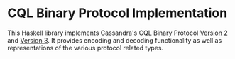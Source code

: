 CQL Binary Protocol Implementation
==================================

This Haskell library implements Cassandra's CQL Binary Protocol [Version 2][1]
and [Version 3][2]. It provides encoding and decoding functionality as well as
representations of the various protocol related types.

[1]: https://github.com/apache/cassandra/blob/trunk/doc/native_protocol_v2.spec
[2]: https://github.com/apache/cassandra/blob/trunk/doc/native_protocol_v3.spec
